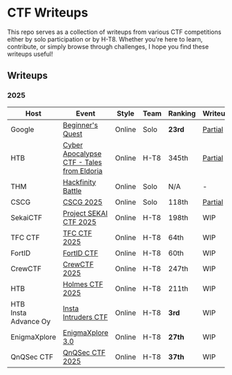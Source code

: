 # CTF Writeups

This repo serves as a collection of writeups from various CTF competitions either by solo participation or by H-T8. Whether you're here to learn, contribute, or simply browse through challenges, I hope you find these writeups useful!

## Writeups

### 2025
| Host | Event | Style | Team | Ranking | Writeup |
|-----------|----------|----------|----------|----------|---------|
| Google | [Beginner's Quest](https://capturetheflag.withgoogle.com/beginners-quest) | Online | Solo | **23rd** | [Partial](https://github.com/ilpakka/ctf/tree/main/2025/Google%20CTF%202025%20-%20Beginner's%20Quest) |
| HTB | [Cyber Apocalypse CTF - Tales from Eldoria](https://ctf.hackthebox.com/event/details/cyber-apocalypse-ctf-2025-tales-from-eldoria-2107) | Online | H-T8 | 345th  | [Partial](https://github.com/ilpakka/ctf/tree/main/2025/Cyber%20Apocalypse%20CTF%202025%20-%20Tales%20from%20Eldoria) |
| THM | [Hackfinity Battle](https://tryhackme.com/room/HackfinityBattle) | Online | Solo | N/A | - |
| CSCG | [CSCG 2025](https://play.cscg.live/) | Online | Solo | 118th | [Partial](https://github.com/ilpakka/ctf/tree/main/2025/CSCG%202025) |
| SekaiCTF | [Project SEKAI CTF 2025](https://2025.ctf.sekai.team/) | Online | H-T8 | 198th | WIP |
| TFC CTF | [TFC CTF 2025](https://ctf.thefewchosen.com/) | Online | H-T8 | 64th | WIP |
| FortID | [FortID CTF](https://fortid.ctfd.io/) | Online | H-T8 | 60th | WIP |
| CrewCTF | [CrewCTF 2025](https://2025.crewc.tf/) | Online | H-T8 | 247th | WIP |
| HTB | [Holmes CTF 2025](https://ctf.hackthebox.com/event/details/holmes-ctf-2025-2536) | Online | H-T8 | 211th | WIP |
| HTB<br>Insta Advance Oy | [Insta Intruders CTF](https://ctf.hackthebox.com/event/details/insta-intruders-ctf-2721) | Online | H-T8 | **3rd** | WIP |
| EnigmaXplore | [EnigmaXplore 3.0](https://enigmaxplore.ctfd.io/) | Online | H-T8 | **27th** | WIP |
| QnQSec CTF | [QnQSec CTF 2025](https://ctf.qnqsec.team/) | Online | H-T8 | **37th** | WIP |
